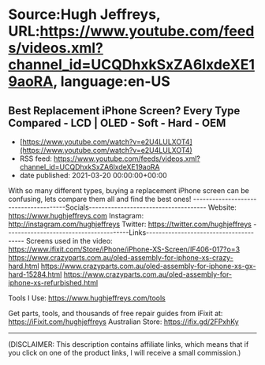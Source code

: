 # Source:Hugh Jeffreys, URL:https://www.youtube.com/feeds/videos.xml?channel_id=UCQDhxkSxZA6lxdeXE19aoRA, language:en-US

## Best Replacement iPhone Screen? Every Type Compared - LCD | OLED - Soft - Hard - OEM
 - [https://www.youtube.com/watch?v=e2U4LULXOT4](https://www.youtube.com/watch?v=e2U4LULXOT4)
 - RSS feed: https://www.youtube.com/feeds/videos.xml?channel_id=UCQDhxkSxZA6lxdeXE19aoRA
 - date published: 2021-03-20 00:00:00+00:00

With so many different types, buying a replacement iPhone screen can be confusing, lets compare them all and find the best ones!
--------------------------------------Socials-------------------------------------
Website: https://www.hughjeffreys.com 
Instagram: http://instagram.com/hughjeffreys
Twitter: https://twitter.com/hughjeffreys
---------------------------------------Links---------------------------------------
Screens used in the video:
https://www.ifixit.com/Store/iPhone/iPhone-XS-Screen/IF406-017?o=3
https://www.crazyparts.com.au/oled-assembly-for-iphone-xs-crazy-hard.html
https://www.crazyparts.com.au/oled-assembly-for-iphone-xs-gx-hard-15284.html
https://www.crazyparts.com.au/oled-assembly-for-iphone-xs-refurbished.html

Tools I Use: https://www.hughjeffreys.com/tools

Get parts, tools, and thousands of free repair guides from iFixit at: 
                               https://iFixit.com/hughjeffreys
Australian Store: https://ifix.gd/2FPxhKy

---------------------------------------------------------------------------------------
(DISCLAIMER: This description contains affiliate links, which means that if you click on one of the product links, l will receive a small commission.)

